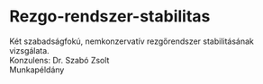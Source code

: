 # Rezgo-rendszer-stabilitas
Két szabadságfokú, nemkonzervatív rezgőrendszer stabilitásának vizsgálata. <br />
Konzulens: Dr. Szabó Zsolt<br />
Munkapéldány<br />

